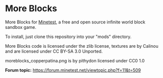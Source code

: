 # More Blocks

More Blocks for [Minetest](http://minetest.net), a free and open source infinite
world block sandbox game.

To install, just clone this repository into your "mods" directory.

More Blocks code is licensed under the zlib license, textures are by Calinou and are licensed under CC BY-SA 3.0 Unported.

moreblocks_copperpatina.png is by pithydon licensed under CC0 1.0

**Forum topic:** <https://forum.minetest.net/viewtopic.php?f=11&t=509>
